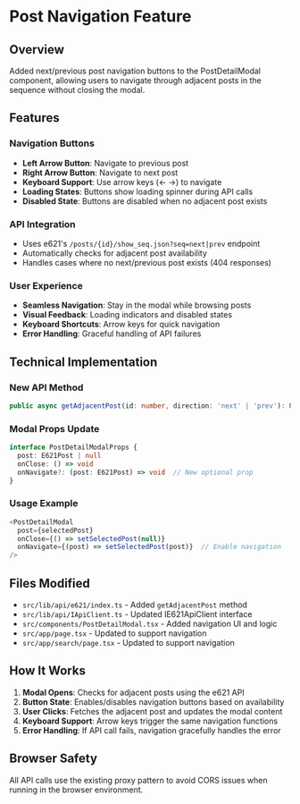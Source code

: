 # Post Navigation Feature

## Overview
Added next/previous post navigation buttons to the PostDetailModal component, allowing users to navigate through adjacent posts in the sequence without closing the modal.

## Features

### Navigation Buttons
- **Left Arrow Button**: Navigate to previous post
- **Right Arrow Button**: Navigate to next post
- **Keyboard Support**: Use arrow keys (← →) to navigate
- **Loading States**: Buttons show loading spinner during API calls
- **Disabled State**: Buttons are disabled when no adjacent post exists

### API Integration
- Uses e621's `/posts/{id}/show_seq.json?seq=next|prev` endpoint
- Automatically checks for adjacent post availability
- Handles cases where no next/previous post exists (404 responses)

### User Experience
- **Seamless Navigation**: Stay in the modal while browsing posts
- **Visual Feedback**: Loading indicators and disabled states
- **Keyboard Shortcuts**: Arrow keys for quick navigation
- **Error Handling**: Graceful handling of API failures

## Technical Implementation

### New API Method
```typescript
public async getAdjacentPost(id: number, direction: 'next' | 'prev'): Promise<E621Post | null>
```

### Modal Props Update
```typescript
interface PostDetailModalProps {
  post: E621Post | null
  onClose: () => void
  onNavigate?: (post: E621Post) => void  // New optional prop
}
```

### Usage Example
```typescript
<PostDetailModal 
  post={selectedPost} 
  onClose={() => setSelectedPost(null)}
  onNavigate={(post) => setSelectedPost(post)}  // Enable navigation
/>
```

## Files Modified
- `src/lib/api/e621/index.ts` - Added `getAdjacentPost` method
- `src/lib/api/IApiClient.ts` - Updated IE621ApiClient interface
- `src/components/PostDetailModal.tsx` - Added navigation UI and logic
- `src/app/page.tsx` - Updated to support navigation
- `src/app/search/page.tsx` - Updated to support navigation

## How It Works

1. **Modal Opens**: Checks for adjacent posts using the e621 API
2. **Button State**: Enables/disables navigation buttons based on availability
3. **User Clicks**: Fetches the adjacent post and updates the modal content
4. **Keyboard Support**: Arrow keys trigger the same navigation functions
5. **Error Handling**: If API call fails, navigation gracefully handles the error

## Browser Safety
All API calls use the existing proxy pattern to avoid CORS issues when running in the browser environment.
